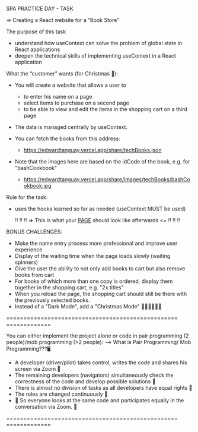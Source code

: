 SPA PRACTICE DAY - TASK

=> Creating a React website for a “Book Store”

The purpose of this task
- understand how useContext can solve the problem of global state in React applications
- deepen the technical skills of implementing useContext in a React application

What the “customer” wants (for Christmas :christmas_tree:):
- You will create a website that allows a user to
   - to enter his name on a page
   - select items to purchase on a second page
   - to be able to view and edit the items in the shopping cart on a third page
- The data is managed centrally by useContext.

- You can fetch the books from this address:
   - https://edwardtanguay.vercel.app/share/techBooks.json
- Note that the images here are based on the idCode of the book, e.g. for "bashCookbook"
   - https://edwardtanguay.vercel.app/share/images/techBooks/bashCookbook.jpg

Rule for the task:
- uses the hooks learned so far as needed (useContext MUST be used)

  :bangbang: :bangbang: :bangbang: => This is what your [PAGE](https://et872-bookstore-with-context.vercel.app) should look like afterwards <= :bangbang: :bangbang: :bangbang:

BONUS CHALLENGES:
- Make the name entry process more professional and improve user experience
- Display of the waiting time when the page loads slowly (waiting spinners)
- Give the user the ability to not only add books to cart but also remove books from cart
- For books of which more than one copy is ordered, display them together in the shopping cart, e.g. "2x titles"
- When you reload the page, the shopping cart should still be there with the previously selected books.
- Instead of a "Dark Mode", add a "Christmas Mode" :santa::christmas_tree::mrs_claus::christmas_tree::mx_claus:

================================================== =============

You can either implement the project alone or code in pair programming (2 people)/mob programming (>2 people):
--> What is Pair Programming/ Mob Programming???:desktop_computer:
- A developer (driver/pilot) takes control, writes the code and shares his screen via Zoom :clap:
- The remaining developers (navigators) simultaneously check the correctness of the code and develop possible solutions :eyes:
- There is almost no division of tasks as all developers have equal rights :busts_in_silhouette:
- The roles are changed continuously :arrows_counterclockwise:
- :handshake: So everyone looks at the same code and participates equally in the conversation via Zoom. :speech_balloon:

================================================== =============
